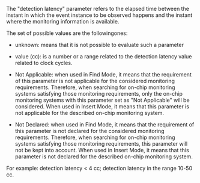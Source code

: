 The "detection latency" parameter refers to the elapsed time between the instant in which the event instance to be observed happens and the instant where the monitoring information is available.

The set of possible values are the followingones:

- unknown: means that it is not possible to evaluate such a parameter

- value (cc): is a number or a range related to the detection latency value related to clock cycles.

- Not Applicable: when used in Find Mode, it means that the requirement of this parameter is not applicable for the considered monitoring requirements. Therefore, when searching for on-chip monitoring systems satisfying those monitoring requirements, only the on-chip monitoring systems with this parameter set as "Not Applicable" will be considered. When used in Insert Mode, it means that this parameter is not applicable for the described on-chip monitoring system.

- Not Declared: when used in Find Mode, it means that the requirement of this parameter is not declared for the considered monitoring requirements. Therefore, when searching for on-chip monitoring systems satisfying those monitoring requirements, this parameter will not be kept into account. When used in Insert Mode, it means that this parameter is not declared for the described on-chip monitoring system.

For example: detection latency < 4 cc; detection latency in the range 10-50 cc.
